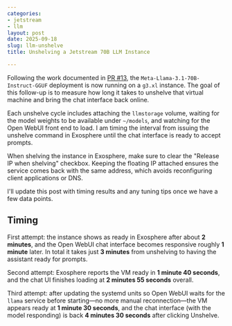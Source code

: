 ```yaml
---
categories:
- jetstream
- llm
layout: post
date: 2025-09-18
slug: llm-unshelve
title: Unshelving a Jetstream 70B LLM Instance

---
```


Following the work documented in [PR #13](https://github.com/zonca/zonca.dev/pull/13), the `Meta-Llama-3.1-70B-Instruct-GGUF` deployment is now running on a `g3.xl` instance. The goal of this follow-up is to measure how long it takes to unshelve that virtual machine and bring the chat interface back online.

Each unshelve cycle includes attaching the `llmstorage` volume, waiting for the model weights to be available under `~/models`, and watching for the Open WebUI front end to load. I am timing the interval from issuing the unshelve command in Exosphere until the chat interface is ready to accept prompts.

When shelving the instance in Exosphere, make sure to clear the "Release IP when shelving" checkbox. Keeping the floating IP attached ensures the service comes back with the same address, which avoids reconfiguring client applications or DNS.

I'll update this post with timing results and any tuning tips once we have a few data points.

## Timing

First attempt: the instance shows as ready in Exosphere after about **2 minutes**, and the Open WebUI chat interface becomes responsive roughly **1 minute** later. In total it takes just **3 minutes** from unshelving to having the assistant ready for prompts.

Second attempt: Exosphere reports the VM ready in **1 minute 40 seconds**, and the chat UI finishes loading at **2 minutes 55 seconds** overall.

Third attempt: after updating the systemd units so Open WebUI waits for the `llama` service before starting—no more manual reconnection—the VM appears ready at **1 minute 30 seconds**, and the chat interface (with the model responding) is back **4 minutes 30 seconds** after clicking Unshelve.
